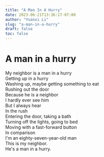 ```yaml
---
title: "A Man In A Hurry"
date: 2023-06-21T13:36:17-07:00
author: "Yuanxi Li"
slug: "a-man-in-a-hurry"
draft: false
toc: false
---
```


# A man in a hurry

My neighbor is a man in a hurry<br>
Getting up in a hurry<br>
Washing up, maybe getting something to eat<br>
Rushing out the door<br>
Because he is a neighbor<br>
I hardly ever see him<br>
But I always hear<br>
In the rush<br>
Entering the door, taking a bath<br>
Turning off the lights, going to bed<br>
Moving with a fast-forward button<br>
In comparison<br>
I'm an eighty-seven-year-old man<br>
This is my neighbor.<br>
He's a man in a hurry.